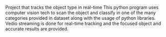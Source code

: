 Project that tracks the object type in real-time
This python program uses computer vision tech to scan the object and classify in one of the many categories provided in dataset along with the usage of python libraries.
Vedio streaming is done for real-time tracking and the focused object and accurate results are provided.
